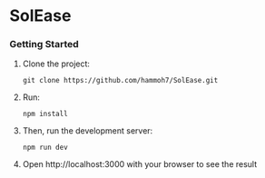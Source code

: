 # SolEase

### Getting Started
1. Clone the project:
   ```
   git clone https://github.com/hammoh7/SolEase.git
   ```
2. Run:
   ```
   npm install
   ```
3. Then, run the development server:
   ```
   npm run dev
   ```
4. Open http://localhost:3000 with your browser to see the result

